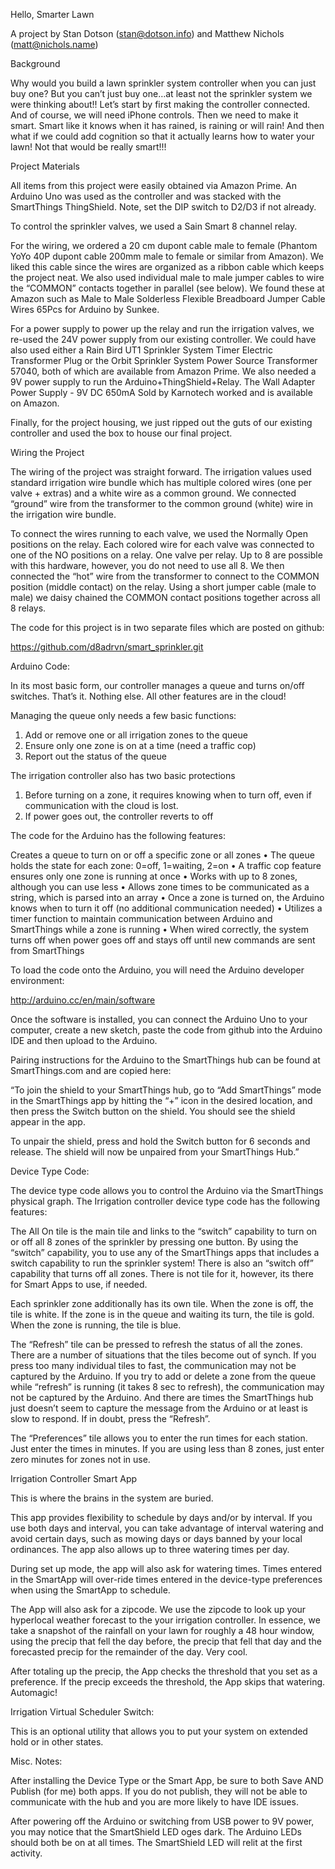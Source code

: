 Hello, Smarter Lawn

A project by Stan Dotson (stan@dotson.info) and Matthew Nichols (matt@nichols.name)

Background

Why would you build a lawn sprinkler system controller when you can just buy one?  But you can’t just buy one…at least not the sprinkler system we were thinking about!!  Let’s start by first making the controller connected.  And of course, we will need iPhone controls.  Then we need to make it smart.  Smart like it knows when it has rained, is raining or will rain!   And then what if we could add cognition so that it actually learns how to water your lawn!  Not that would be really smart!!!



Project Materials

All items from this project were easily obtained via Amazon Prime.  An Arduino Uno was used as the controller and was stacked with the SmartThings ThingShield.  Note, set the DIP switch to D2/D3 if not already.  


To control the sprinkler valves, we used a Sain Smart 8 channel relay.
 

For the wiring, we ordered a 20 cm dupont cable male to female (Phantom YoYo 40P dupont cable 200mm male to female or similar from Amazon).  We liked this cable since the wires are organized as a ribbon cable which keeps the project neat.  We also used individual male to male jumper cables to wire the “COMMON” contacts together in parallel (see below).  We found these at Amazon such as Male to Male Solderless Flexible Breadboard Jumper Cable Wires 65Pcs for Arduino by Sunkee.
  
For a power supply to power up the relay and run the irrigation valves, we re-used the 24V power supply from our existing controller.   We could have also used either a Rain Bird UT1 Sprinkler System Timer Electric Transformer Plug or the Orbit Sprinkler System Power Source Transformer 57040, both of which are available from Amazon Prime.  We  also needed a 9V power supply to run the Arduino+ThingShield+Relay.  The Wall Adapter Power Supply - 9V DC 650mA
Sold by Karnotech  worked and is available on Amazon.

Finally, for the project housing, we just ripped out the guts of our existing controller and used the box to house our final project.  

Wiring the Project

The wiring of the project was straight forward.  The irrigation values used standard irrigation wire bundle which has multiple colored wires (one per valve + extras) and a white wire as a common ground.   We connected “ground” wire from the transformer to the common ground (white) wire in the irrigation wire bundle.

To connect the wires running to each valve, we used the Normally Open positions on the relay.  Each colored wire for each valve was connected to one of the NO positions on a relay.  One valve per relay.   Up to 8 are possible with this hardware, however, you do not need to use all 8.  We then connected the “hot” wire from the transformer to connect to the COMMON position (middle contact) on the relay.  Using a short jumper cable (male to male) we daisy chained the COMMON contact positions together across all 8 relays.

  

The code for this project is in two separate files which are posted on github:

https://github.com/d8adrvn/smart_sprinkler.git

Arduino Code:

In its most basic form, our controller manages a queue and turns on/off switches. That’s it.  Nothing else.  All other features are in the cloud!

Managing the queue only needs a few basic functions:

1) Add or remove one or all irrigation zones to the queue
2) Ensure only one zone is on at a time (need a traffic cop)
3) Report out the status of the queue

The irrigation controller also has two basic protections
1) Before turning on a zone, it requires knowing when to turn off, even if communication with the cloud is lost.
2) If power goes out, the controller reverts to off


The code for the Arduino has the following features:

Creates a queue to turn on or off a specific zone or all zones
•	The queue holds the state for each zone: 0=off, 1=waiting, 2=on
•	A traffic cop feature ensures only one zone is running at once
•	Works with up to 8 zones, although you can use less
•	Allows zone times to be communicated as a string, which is parsed into an array
•	Once a zone is turned on, the Arduino knows when to turn it off (no additional communication needed)
•	Utilizes a timer function to maintain communication between Arduino and SmartThings while a zone is running
•	When wired correctly, the system turns off when power goes off and stays off until new commands are sent from SmartThings

To load the code onto the Arduino, you will need the Arduino developer environment:

http://arduino.cc/en/main/software

Once the software is installed, you can connect the Arduino Uno to your computer, create a new sketch, paste the code from github into the Arduino IDE and then upload to the Arduino.

Pairing instructions for the Arduino to the SmartThings hub can be found at SmartThings.com and are copied here:

“To join the shield to your SmartThings hub, go to “Add SmartThings” mode in the
SmartThings app by hitting the “+” icon in the desired location, and then press the Switch button on the shield. You should see the shield appear in the app.

To unpair the shield, press and hold the Switch button for 6 seconds and release. The shield will now be unpaired from your SmartThings Hub.”

Device Type Code:

The device type code allows you to control the Arduino via the SmartThings physical graph.  The Irrigation controller device type code has the following features:


The All On tile is the main tile and links to the “switch” capability to turn on or off all 8 zones of the sprinkler by pressing one button.  By using the “switch” capability, you to use any of the SmartThings apps that includes a switch capability to run the sprinkler system!  There is also an “switch off” capability that turns off all zones. There is not tile for it, however, its there for Smart Apps to use, if needed.

Each sprinkler zone additionally has its own tile.  When the zone is off, the tile is white.  If the zone is in the queue and waiting its turn, the tile is gold.  When the zone is running, the tile is blue.


The “Refresh” tile can be pressed to refresh the status of all the zones.  There are a number of situations that the tiles become out of synch.  If you press too many individual tiles to fast, the communication may not be captured by the Arduino.  If you try to add or delete a zone from the queue while “refresh” is running (it takes 8 sec to refresh), the communication may not be captured by the Arduino.  And there are times the SmartThings hub just doesn’t seem to capture the message from the Arduino or at least is slow to respond.  If in doubt, press the “Refresh”.

The “Preferences” tile allows you to enter the run times for each station.  Just enter the times in minutes.  If you are using less than 8 zones, just enter zero minutes for zones not in use.


Irrigation Controller Smart App

This is where the brains in the system are buried.  

This app provides flexibility to schedule by days and/or by interval.  If you use both days and interval, you can take advantage of interval watering and avoid certain days, such as mowing days or days banned by your local ordinances.  The app also allows up to three watering times per day.

During set up mode, the app will also ask for watering times.  Times entered in the SmartApp will over-ride times entered in the device-type preferences when using the SmartApp to schedule.

The App will also ask for a zipcode.  We use the zipcode to look up your hyperlocal weather forecast to the your irrigation controller.  In essence, we take a snapshot of the rainfall on your lawn for roughly a 48 hour window, using the precip that fell the day before, the precip that fell that day and the forecasted precip for the remainder of the day.  Very cool.

After totaling up the precip, the App checks the threshold that you set as a preference.  If the precip exceeds the threshold, the App skips that watering.  Automagic!

Irrigation Virtual Scheduler Switch:

This is an optional utility that allows you to put your system on extended hold or in other states.  

Misc. Notes:

After installing the Device Type or the Smart App, be sure to both Save AND Publish (for me) both apps.  If you do not publish, they will not be able to communicate with the hub and you are more likely to have IDE issues.

After powering off the Arduino or switching from USB power to 9V power, you may notice that the SmartShield LED oges dark.  The Arduino LEDs should both be on at all times.  The SmartShield LED will relit at the first activity.
